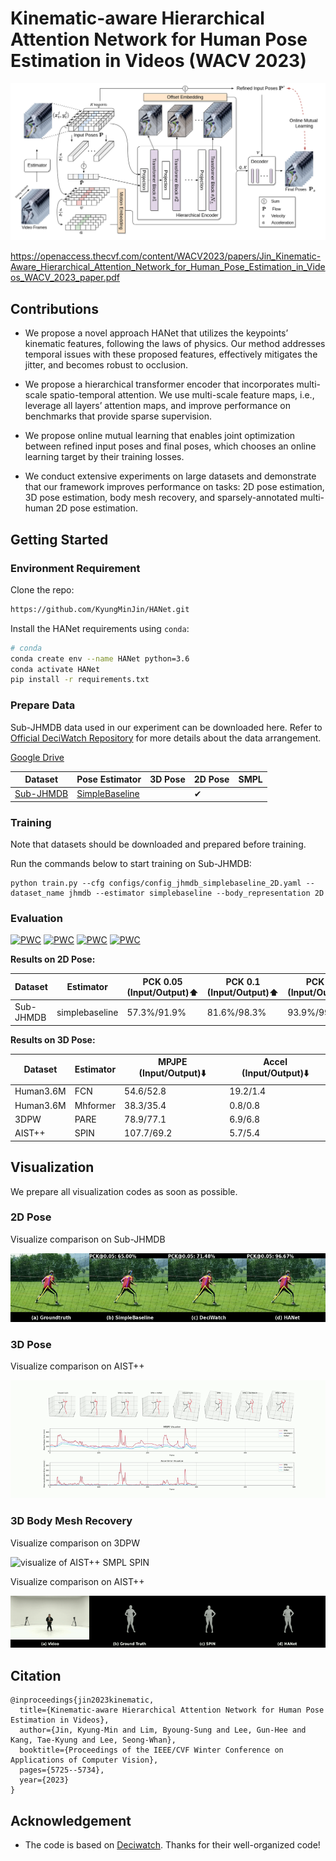 # Kinematic-aware Hierarchical Attention Network for Human Pose Estimation in Videos (WACV 2023)

![The framework of HANet](./docs/assets/HANet.png)

https://openaccess.thecvf.com/content/WACV2023/papers/Jin_Kinematic-Aware_Hierarchical_Attention_Network_for_Human_Pose_Estimation_in_Videos_WACV_2023_paper.pdf

## Contributions

- We propose a novel approach HANet that utilizes the keypoints’ kinematic features, following the laws of physics. Our method addresses temporal issues with these proposed features, effectively mitigates the jitter, and becomes robust to occlusion.

- We propose a hierarchical transformer encoder that incorporates multi-scale spatio-temporal attention. We use multi-scale feature maps, i.e., leverage all layers’ attention maps, and improve performance on benchmarks that provide sparse supervision.

- We propose online mutual learning that enables joint optimization between refined input poses and final poses, which chooses an online learning target by their training losses.

- We conduct extensive experiments on large datasets and demonstrate that our framework improves performance on tasks: 2D pose estimation, 3D pose estimation, body mesh recovery, and sparsely-annotated multi-human 2D pose estimation.

## Getting Started

### Environment Requirement

Clone the repo:

```bash
https://github.com/KyungMinJin/HANet.git
```

Install the HANet requirements using `conda`:

```bash
# conda
conda create env --name HANet python=3.6
conda activate HANet
pip install -r requirements.txt
```

### Prepare Data

Sub-JHMDB data used in our experiment can be downloaded here. Refer to [Official DeciWatch Repository](https://github.com/cure-lab/DeciWatch) for more details about the data arrangement.

[Google Drive](https://drive.google.com/drive/folders/1uLpuRcRbbVqmyndCnuuaW7qRACJaqMX1?usp=sharing)

| Dataset                                  | Pose Estimator                                                               | 3D Pose | 2D Pose | SMPL |
| ---------------------------------------- | ---------------------------------------------------------------------------- | ------- | ------- | ---- |
| [Sub-JHMDB](http://jhmdb.is.tue.mpg.de/) | [SimpleBaseline](https://github.com/microsoft/human-pose-estimation.pytorch) |         | ✔       |      |

### Training

Note that datasets should be downloaded and prepared before training.

Run the commands below to start training on Sub-JHMDB:

```shell script
python train.py --cfg configs/config_jhmdb_simplebaseline_2D.yaml --dataset_name jhmdb --estimator simplebaseline --body_representation 2D
```

### Evaluation

[![PWC](https://img.shields.io/endpoint.svg?url=https://paperswithcode.com/badge/kinematic-aware-hierarchical-attention/pose-estimation-on-jhmdb)](https://paperswithcode.com/sota/pose-estimation-on-jhmdb?p=kinematic-aware-hierarchical-attention)
[![PWC](https://img.shields.io/endpoint.svg?url=https://paperswithcode.com/badge/kinematic-aware-hierarchical-attention/3d-human-pose-estimation-on-3dpw)](https://paperswithcode.com/sota/3d-human-pose-estimation-on-3dpw?p=kinematic-aware-hierarchical-attention)
[![PWC](https://img.shields.io/endpoint.svg?url=https://paperswithcode.com/badge/kinematic-aware-hierarchical-attention/3d-human-pose-estimation-on-aist)](https://paperswithcode.com/sota/3d-human-pose-estimation-on-aist?p=kinematic-aware-hierarchical-attention)
[![PWC](https://img.shields.io/endpoint.svg?url=https://paperswithcode.com/badge/kinematic-aware-hierarchical-attention/3d-human-pose-estimation-on-human36m)](https://paperswithcode.com/sota/3d-human-pose-estimation-on-human36m?p=kinematic-aware-hierarchical-attention)

**Results on 2D Pose:**

| Dataset   | Estimator      | PCK 0.05 (Input/Output):arrow_up: | PCK 0.1 (Input/Output):arrow_up: | PCK 0.2 (Input/Output):arrow_up: | Checkpoint                                                                                           |
| --------- | -------------- | --------------------------------- | -------------------------------- | -------------------------------- | ---------------------------------------------------------------------------------------------------- |
| Sub-JHMDB | simplebaseline | 57.3%/91.9%                       | 81.6%/98.3%                      | 93.9%/99.6%                      | [Google Drive](https://drive.google.com/drive/folders/11A5NFkViDgQNyCGGwsmhAbUkwmV36M-E?usp=sharing) |

**Results on 3D Pose:**

| Dataset | Estimator | MPJPE (Input/Output):arrow_down: | Accel (Input/Output):arrow_down: |
| ------- | --------- | ------------------ | ------------------ |
| Human3.6M | FCN | 54.6/52.8                       | 19.2/1.4                     | 
| Human3.6M | Mhformer | 38.3/35.4                  | 0.8/0.8                      | 
| 3DPW | PARE | 78.9/77.1                       | 6.9/6.8                          | 
| AIST++ | SPIN | 107.7/69.2                       | 5.7/5.4                       | 

## Visualization

We prepare all visualization codes as soon as possible.

### 2D Pose

Visualize comparison on Sub-JHMDB

![visualize of Sub-JHMDB 2D SimpleBaseline](./docs/assets/jhmdb.gif)

### 3D Pose

Visualize comparison on AIST++

![visualize of AIST++ 3D SPIN](./docs/assets/aist_3D.gif)

### 3D Body Mesh Recovery

Visualize comparison on 3DPW

![visualize of AIST++ SMPL SPIN](./docs/assets/pw3d_smpl.gif)

Visualize comparison on AIST++

![visualize of AIST++ SMPL SPIN](./docs/assets/aist_smpl.gif)

## Citation

```
@inproceedings{jin2023kinematic,
  title={Kinematic-aware Hierarchical Attention Network for Human Pose Estimation in Videos},
  author={Jin, Kyung-Min and Lim, Byoung-Sung and Lee, Gun-Hee and Kang, Tae-Kyung and Lee, Seong-Whan},
  booktitle={Proceedings of the IEEE/CVF Winter Conference on Applications of Computer Vision},
  pages={5725--5734},
  year={2023}
}
```

## Acknowledgement

- The code is based on [Deciwatch](https://github.com/cure-lab/DeciWatch). Thanks for their well-organized code!
